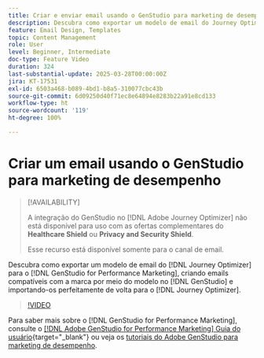 ```yaml
---
title: Criar e enviar email usando o GenStudio para marketing de desempenho
description: Descubra como exportar um modelo de email do Journey Optimizer para o GenStudio para marketing de desempenho, criando emails compatíveis com a marca por meio do modelo no GenStudio e importando-os perfeitamente de volta para o Journey Optimizer.
feature: Email Design, Templates
topic: Content Management
role: User
level: Beginner, Intermediate
doc-type: Feature Video
duration: 324
last-substantial-update: 2025-03-28T00:00:00Z
jira: KT-17531
exl-id: 6503a468-b089-4bd1-b8a5-310077cbc43b
source-git-commit: 6d09250d40f71ec8e64894e8283b22a91e8cd133
workflow-type: ht
source-wordcount: '119'
ht-degree: 100%

---
```


# Criar um email usando o GenStudio para marketing de desempenho

>[!AVAILABILITY]
>
>A integração do GenStudio no [!DNL Adobe Journey Optimizer] não está disponível para uso com as ofertas complementares do **Healthcare Shield** ou **Privacy and Security Shield**.
>
>Esse recurso está disponível somente para o canal de email.

Descubra como exportar um modelo de email do [!DNL Journey Optimizer] para o [!DNL GenStudio for Performance Marketing], criando emails compatíveis com a marca por meio do modelo no [!DNL GenStudio] e importando-os perfeitamente de volta para o [!DNL Journey Optimizer].

>[!VIDEO](https://video.tv.adobe.com/v/3456038/?learn=on&enablevpops)

Para saber mais sobre o [!DNL GenStudio for Performance Marketing], consulte o [[!DNL Adobe GenStudio for Performance Marketing] Guia do usuário](https://experienceleague.adobe.com/pt-br/docs/genstudio-for-performance-marketing/user-guide/home){target="_blank"} ou veja os [tutoriais do Adobe GenStudio para marketing de desempenho](https://experienceleague.adobe.com/pt-br/docs/genstudio-for-performance-marketing-learn/tutorials/overview).
